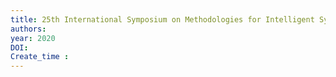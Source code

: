 ```yaml
---
title: 25th International Symposium on Methodologies for Intelligent Systems, ISMIS 2020
authors: 
year: 2020
DOI: 
Create_time :  
---
```


